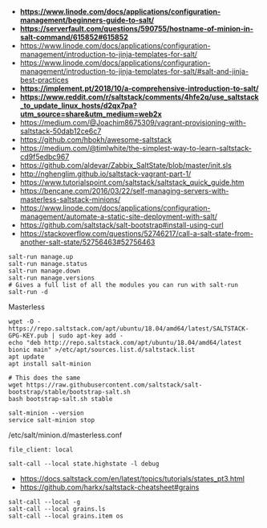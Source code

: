 * **https://www.linode.com/docs/applications/configuration-management/beginners-guide-to-salt/**
* **https://serverfault.com/questions/590755/hostname-of-minion-in-salt-command/615852#615852**
* https://www.linode.com/docs/applications/configuration-management/introduction-to-jinja-templates-for-salt/
* https://www.linode.com/docs/applications/configuration-management/introduction-to-jinja-templates-for-salt/#salt-and-jinja-best-practices
* **https://implement.pt/2018/10/a-comprehensive-introduction-to-salt/**
* **https://www.reddit.com/r/saltstack/comments/4hfe2q/use_saltstack_to_update_linux_hosts/d2qx7pa?utm_source=share&utm_medium=web2x**
* https://medium.com/@Joachim8675309/vagrant-provisioning-with-saltstack-50dab12ce6c7
* https://github.com/hbokh/awesome-saltstack
* https://medium.com/@timlwhite/the-simplest-way-to-learn-saltstack-cd9f5edbc967
* https://github.com/aldevar/Zabbix_SaltState/blob/master/init.sls
* http://nghenglim.github.io/saltstack-vagrant-part-1/
* https://www.tutorialspoint.com/saltstack/saltstack_quick_guide.htm
* https://bencane.com/2016/03/22/self-managing-servers-with-masterless-saltstack-minions/
* https://www.linode.com/docs/applications/configuration-management/automate-a-static-site-deployment-with-salt/
* https://github.com/saltstack/salt-bootstrap#install-using-curl
* https://stackoverflow.com/questions/52746217/call-a-salt-state-from-another-salt-state/52756463#52756463

```shell
salt-run manage.up
salt-run manage.status
salt-run manage.down
salt-run manage.versions
# Gives a full list of all the modules you can run with salt-run
salt-run -d
```

Masterless

```shell
wget -O - https://repo.saltstack.com/apt/ubuntu/18.04/amd64/latest/SALTSTACK-GPG-KEY.pub | sudo apt-key add -
echo "deb http://repo.saltstack.com/apt/ubuntu/18.04/amd64/latest bionic main" >/etc/apt/sources.list.d/saltstack.list
apt update
apt install salt-minion

# This does the same
wget https://raw.githubusercontent.com/saltstack/salt-bootstrap/stable/bootstrap-salt.sh
bash bootstrap-salt.sh stable

salt-minion --version
service salt-minion stop
```
/etc/salt/minion.d/masterless.conf
```
file_client: local
```

```shell
salt-call --local state.highstate -l debug
```


* https://docs.saltstack.com/en/latest/topics/tutorials/states_pt3.html
* https://github.com/harkx/saltstack-cheatsheet#grains
```
salt-call --local -g
salt-call --local grains.ls
salt-call --local grains.item os
```
